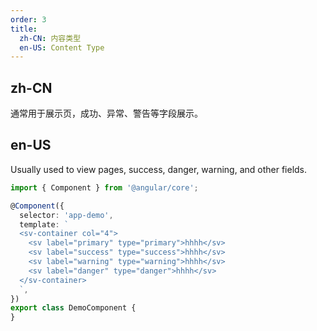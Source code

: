 ```yaml
---
order: 3
title:
  zh-CN: 内容类型
  en-US: Content Type
---
```


## zh-CN

通常用于展示页，成功、异常、警告等字段展示。

## en-US

Usually used to view pages, success, danger, warning, and other fields.

```ts
import { Component } from '@angular/core';

@Component({
  selector: 'app-demo',
  template: `
  <sv-container col="4">
    <sv label="primary" type="primary">hhhh</sv>
    <sv label="success" type="success">hhhh</sv>
    <sv label="warning" type="warning">hhhh</sv>
    <sv label="danger" type="danger">hhhh</sv>
  </sv-container>
  `,
})
export class DemoComponent {
}
```
